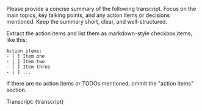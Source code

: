 Please provide a concise summary of the following transcript. 
Focus on the main topics, key talking points, and any action items or decisions mentioned.
Keep the summary short, clear, and well-structured.

Extract the action items and list them as markdown-style checkbox items, like this:

```
Action items:
- [ ] Item one
- [ ] Item two
- [ ] Item three
- [ ] ...
```

If there are no action items or TODOs mentioned, ommit the "action items" section.

Transcript:
{transcript}
